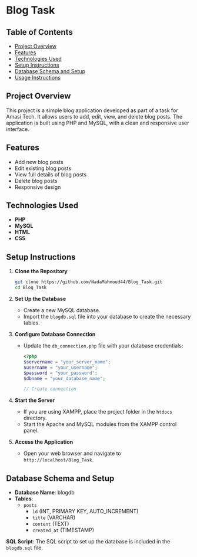 # Blog Task

## Table of Contents

- [Project Overview](#project-overview)
- [Features](#features)
- [Technologies Used](#technologies-used)
- [Setup Instructions](#setup-instructions)
- [Database Schema and Setup](#database-schema-and-setup)
- [Usage Instructions](#usage-instructions)


## Project Overview

This project is a simple blog application developed as part of a task for Amasi Tech. It allows users to add, edit, view, and delete blog posts. The application is built using PHP and MySQL, with a clean and responsive user interface.

## Features

- Add new blog posts
- Edit existing blog posts
- View full details of blog posts
- Delete blog posts
- Responsive design

## Technologies Used

- **PHP**
- **MySQL**
- **HTML**
- **CSS**


## Setup Instructions

1. **Clone the Repository**
    ```sh
    git clone https://github.com/NadaMahmoud44/Blog_Task.git
    cd Blog_Task
    ```

2. **Set Up the Database**
    - Create a new MySQL database.
    - Import the `blogdb.sql` file into your database to create the necessary tables.

3. **Configure Database Connection**
    - Update the `db_connection.php` file with your database credentials:
      ```php
      <?php
      $servername = "your_server_name";
      $username = "your_username";
      $password = "your_password";
      $dbname = "your_database_name";

      // Create connection
   
      ```

4. **Start the Server**
    - If you are using XAMPP, place the project folder in the `htdocs` directory.
    - Start the Apache and MySQL modules from the XAMPP control panel.

5. **Access the Application**
    - Open your web browser and navigate to `http://localhost/Blog_Task`.

## Database Schema and Setup

- **Database Name**: blogdb
- **Tables**:
  - `posts`
    - `id` (INT, PRIMARY KEY, AUTO_INCREMENT)
    - `title` (VARCHAR)
    - `content` (TEXT)
    - `created_at` (TIMESTAMP)

**SQL Script**: The SQL script to set up the database is included in the `blogdb.sql` file.





